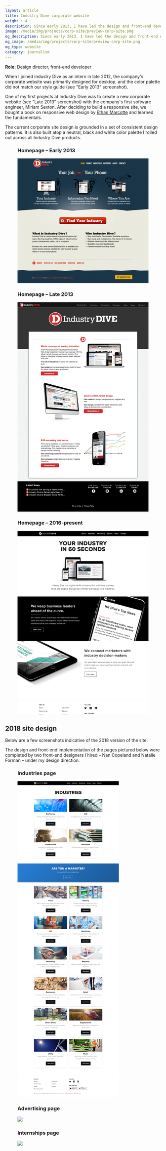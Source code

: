 ```yaml
---
layout: article
title: Industry Dive corporate website
weight : 4
description: Since early 2013, I have led the design and front-end development of Industry Dive's corporate website.
image: /media/img/projects/corp-site/preview-corp-site.png
og_description: Since early 2013, I have led the design and front-end development of Industry Dive's corporate website.
og_image: /media/img/projects/corp-site/preview-corp-site.png
og_type: website
category: journalism
---
```


**Role:** Design director, front-end developer

When I joined Industry Dive as an intern in late 2012, the company's corporate website was primarily designed for desktop, and the color palette did not match our style guide (see "Early 2013" screenshot).

One of my first projects at Industry Dive was to create a new corporate website (see "Late 2013" screenshot) with the company's first software engineer, Miriam Sexton. After deciding to build a responsive site, we bought a book on responsive web design by <a href="https://ethanmarcotte.com/">Ethan Marcotte</a> and learned the fundamentals.

The current corporate site design is grounded in a set of consistent design patterns. It is also built atop a neutral, black and white color palette I rolled out across all Industry Dive products.

<section class="stripe-section-3">
	<section class="grid-wrapper tiles">
		<div class="figure-wrapper">
			<figure>
				<figcaption>
					<h3>Homepage – Early 2013</h3>
				</figcaption>
				<a href="/media/img/projects/corp-site/home-2013.jpg">
				<img src="/media/img/projects/corp-site/home-2013.jpg">
				</a>
			</figure>
		</div>
		<div class="figure-wrapper">
			<figure>
				<figcaption>
					<h3>Homepage – Late 2013</h3>
				</figcaption>
				<a href="/media/img/projects/corp-site/home-2014.jpg">
				<img src="/media/img/projects/corp-site/home-2014.jpg">
				</a>
			</figure>
		</div>
		<div class="figure-wrapper">
			<figure>
				<figcaption>
					<h3>Homepage – 2016-present</h3>
				</figcaption>
				<a href="/media/img/projects/corp-site/home-2018.jpg">
				<img src="/media/img/projects/corp-site/home-2018.jpg">
				</a>
			</figure>
		</div>
	</section>
</section>

## 2018 site design

Below are a few screenshots indicative of the 2018 version of the site.

The design and front-end implementation of the pages pictured below were completed by two front-end designers I hired – Nan Copeland and Natalie Forman – under my design direction.

<section class="stripe-section-3">
	<section class="grid-wrapper tiles">
		<div class="figure-wrapper">
			<figure>
				<figcaption>
					<h3>Industries page</h3>
				</figcaption>
				<a href="/media/img/projects/corp-site/industries-2018.jpg">
				<img src="/media/img/projects/corp-site/industries-2018.jpg">
				</a>
			</figure>
		</div>
		<div class="figure-wrapper">
			<figure>
				<figcaption>
					<h3>Advertising page</h3>
				</figcaption>
				<a href="/media/img/projects/corp-site/advertising-2018.jpg">
				<img src="/media/img/projects/corp-site/advertising-2018.jpg">
				</a>
			</figure>
		</div>
		<div class="figure-wrapper">
			<figure>
				<figcaption>
					<h3>Internships page</h3>
				</figcaption>
				<a href="/media/img/projects/corp-site/internships-2018.jpg">
				<img src="/media/img/projects/corp-site/internships-2018.jpg">
				</a>
			</figure>
		</div>
	</section>
</section>
